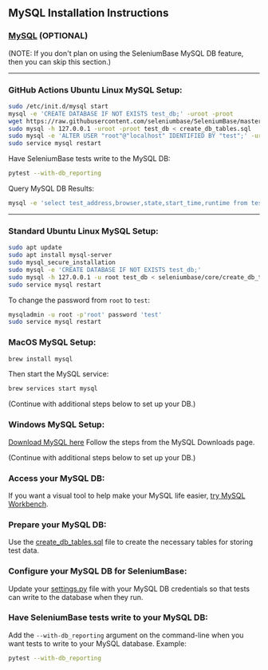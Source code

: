 <!-- SeleniumBase Docs -->

## MySQL Installation Instructions


### [MySQL](http://www.mysql.com/) (OPTIONAL)

(NOTE: If you don't plan on using the SeleniumBase MySQL DB feature, then you can skip this section.)

--------

### GitHub Actions Ubuntu Linux MySQL Setup:

```zsh
sudo /etc/init.d/mysql start
mysql -e 'CREATE DATABASE IF NOT EXISTS test_db;' -uroot -proot
wget https://raw.githubusercontent.com/seleniumbase/SeleniumBase/master/seleniumbase/core/create_db_tables.sql
sudo mysql -h 127.0.0.1 -uroot -proot test_db < create_db_tables.sql
sudo mysql -e 'ALTER USER "root"@"localhost" IDENTIFIED BY "test";' -uroot -proot
sudo service mysql restart
```

Have SeleniumBase tests write to the MySQL DB:

```zsh
pytest --with-db_reporting
```

Query MySQL DB Results:

```zsh
mysql -e 'select test_address,browser,state,start_time,runtime from test_db.test_run_data;' -uroot -ptest
```

--------

### Standard Ubuntu Linux MySQL Setup:

```zsh
sudo apt update
sudo apt install mysql-server
sudo mysql_secure_installation
sudo mysql -e 'CREATE DATABASE IF NOT EXISTS test_db;'
sudo mysql -h 127.0.0.1 -u root test_db < seleniumbase/core/create_db_tables.sql
sudo service mysql restart
```

To change the password from `root` to `test`:

```zsh
mysqladmin -u root -p'root' password 'test'
sudo service mysql restart
```

### MacOS MySQL Setup:

```zsh
brew install mysql
```

Then start the MySQL service:

```zsh
brew services start mysql
```

(Continue with additional steps below to set up your DB.)

### Windows MySQL Setup:

[Download MySQL here](http://dev.mysql.com/downloads/windows/)
Follow the steps from the MySQL Downloads page.

(Continue with additional steps below to set up your DB.)

### Access your MySQL DB:

If you want a visual tool to help make your MySQL life easier, [try MySQL Workbench](http://dev.mysql.com/downloads/workbench/).

### Prepare your MySQL DB:

Use the [create_db_tables.sql](https://github.com/seleniumbase/SeleniumBase/blob/master/seleniumbase/core/create_db_tables.sql) file to create the necessary tables for storing test data.

### Configure your MySQL DB for SeleniumBase:

Update your [settings.py](https://github.com/seleniumbase/SeleniumBase/blob/master/seleniumbase/config/settings.py) file with your MySQL DB credentials so that tests can write to the database when they run.

### Have SeleniumBase tests write to your MySQL DB:

Add the ``--with-db_reporting`` argument on the command-line when you want tests to write to your MySQL database. Example:

```zsh
pytest --with-db_reporting
```
